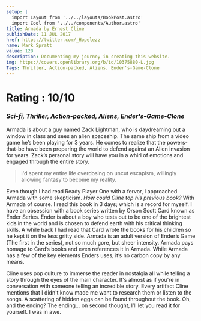 ```yaml
---
setup: |
  import Layout from '../../layouts/BookPost.astro'
  import Cool from '../../components/Author.astro'
title: Armada by Ernest Cline
publishDate: 11 JUL 2017
href: https://twitter.com/_Hopelezz
name: Mark Spratt
value: 128
description: Documenting my journey in creating this website.
img: https://covers.openlibrary.org/b/id/10375880-L.jpg
Tags: Thriller, Action-packed, Aliens, Ender's-Game-Clone
---
```


# Rating : 10/10

### _Sci-fi, Thriller, Action-packed, Aliens, Ender's-Game-Clone_

Armada is about a guy named Zack Lightman, who is daydreaming out a window in class and sees an alien spaceship. The same ship from a video game he’s been playing for 3 years. He comes to realize that the powers-that-be have been preparing the world to defend against an Alien invasion for years. Zack’s personal story will have you in a whirl of emotions and engaged through the entire story.

>I'd spent my entire life overdosing on uncut escapism, willingly allowing fantasy to become my reality.

Even though I had read Ready Player One with a fervor, I approached Armada with some skepticism. _How could Cline top his previous book?_ With Armada of course. I read this book in 3 days; which is a record for myself. I have an obsession with a book series written by Orson Scott Card known as Ender Series.  Ender is about a boy who tests out to be one of the brightest kids in the world and is chosen to defend earth with his critical thinking skills. A while back I had read that Card wrote the books for his children so he kept it on the less gritty side. Armada is an adult version of Ender’s Game (The first in the series), not so much gore, but sheer intensity. Armada pays homage to Card’s books and even references it in Armada. While Armada has a few of the key elements Enders uses, it’s no carbon copy by any means.

Cline uses pop culture to immerse the reader in nostalgia all while telling a story through the eyes of the main character. It's almost as if you're in conversation with someone telling an incredible story. Every artifact Cline mentions that I didn't know made me want to research them or listen to the songs. A scattering of hidden eggs can be found throughout the book. Oh, and the ending? The ending… on second thought, I’ll let you read it for yourself. I was in awe.